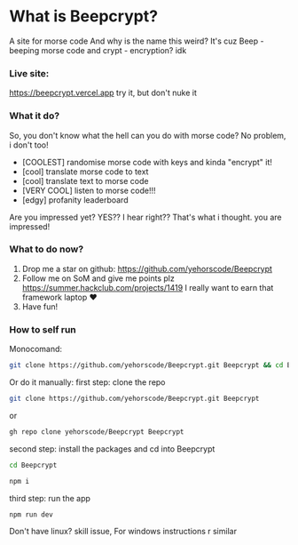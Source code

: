 # What is Beepcrypt?
A site for morse code
And why is the name this weird?
It's cuz Beep - beeping morse code and crypt - encryption? idk

### Live site:
https://beepcrypt.vercel.app try it, but don't nuke it

### What it do?
So, you don't know what the hell can you do with morse code? No problem, i don't too!
- [COOLEST] randomise morse code with keys and kinda "encrypt" it!
- [cool] translate morse code to text
- [cool] translate text to morse code
- [VERY COOL] listen to morse code!!!
- [edgy] profanity leaderboard

Are you impressed yet? YES?? I hear right?? That's what i thought. you are impressed!
### What to do now?
1. Drop me a star on github: https://github.com/yehorscode/Beepcrypt
2. Follow me on SoM and give me points plz https://summer.hackclub.com/projects/1419
I really want to earn that framework laptop ❤️
3. Have fun!

### How to self run
Monocomand:
```bash
git clone https://github.com/yehorscode/Beepcrypt.git Beepcrypt && cd Beepcrypt && npm i && npm run dev
```

Or do it manually:
first step: clone the repo
```bash
git clone https://github.com/yehorscode/Beepcrypt.git Beepcrypt
```
or
```bash
gh repo clone yehorscode/Beepcrypt Beepcrypt
```

second step: install the packages and cd into Beepcrypt
```bash
cd Beepcrypt
```
```bash
npm i
```

third step: run the app
```bash
npm run dev
```

Don't have linux? skill issue, For windows instructions r similar